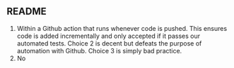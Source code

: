 ## README
1. Within a Github action that runs whenever code is pushed. This ensures code is added incrementally and only accepted if it passes our automated tests. Choice 2 is decent but defeats the purpose of automation with Github. Choice 3 is simply bad practice.
2. No






